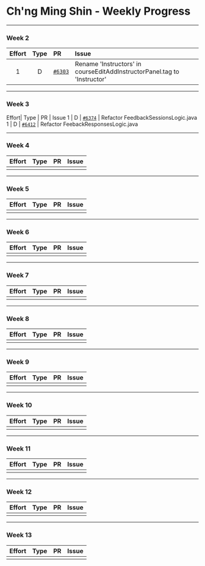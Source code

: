 # Ch'ng Ming Shin - Weekly Progress

---

### Week 2

Effort| Type | PR | Issue
:----:|:----:|:-----------|:------
1 | D | [`#6303`](https://github.com/TEAMMATES/teammates/pull/6303) | Rename 'Instructors' in courseEditAddInstructorPanel.tag to 'Instructor'

---
### Week 3

Effort| Type | PR | Issue
1 | D | [`#6374`](https://github.com/TEAMMATES/teammates/pull/6374) | Refactor FeedbackSessionsLogic.java
1 | D | [`#6412`](https://github.com/TEAMMATES/teammates/pull/6412) | Refactor FeebackResponsesLogic.java

---
### Week 4

Effort| Type | PR | Issue
:----:|:----:|:-----------|:------
 |  |  | 

---
### Week 5

Effort| Type | PR | Issue
:----:|:----:|:-----------|:------
 |  |  | 

---
### Week 6

Effort| Type | PR | Issue
:----:|:----:|:-----------|:------
 |  |  | 

---
### Week 7

Effort| Type | PR | Issue
:----:|:----:|:-----------|:------
 |  |  | 

---
### Week 8

Effort| Type | PR | Issue
:----:|:----:|:-----------|:------
 |  |  | 

---
### Week 9

Effort| Type | PR | Issue
:----:|:----:|:-----------|:------
 |  |  | 

---
### Week 10

Effort| Type | PR | Issue
:----:|:----:|:-----------|:------
 |  |  | 

---
### Week 11

Effort| Type | PR | Issue
:----:|:----:|:-----------|:------
 |  |  | 

---
### Week 12

Effort| Type | PR | Issue
:----:|:----:|:-----------|:------
 |  |  | 

---
### Week 13

Effort| Type | PR | Issue
:----:|:----:|:-----------|:------
 |  |  | 